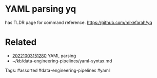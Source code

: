 # YAML parsing yq
has TLDR page for command reference.
https://github.com/mikefarah/yq

# Related
- [20221003151280](/zet/20221003151280/README.md) YAML parsing
- ~/kb/data-engineering-pipelines/yaml-syntax.md

Tags:
    #assorted #data-engineering-pipelines #yaml
